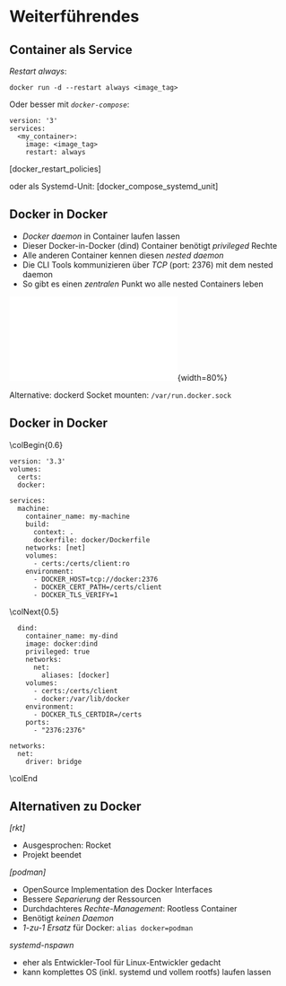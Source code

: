 Weiterführendes
===============


Container als Service
---------------------

*Restart always*:

~~~ {.bash}
docker run -d --restart always <image_tag>
~~~

Oder besser mit *`docker-compose`*:

~~~ {.yaml}
version: '3'
services:
  <my_container>:
    image: <image_tag>
    restart: always
~~~

[docker_restart_policies]

oder als Systemd-Unit: [docker_compose_systemd_unit]


Docker in Docker
----------------

* *Docker daemon* in Container laufen lassen
* Dieser Docker-in-Docker (dind) Container benötigt *privileged* Rechte
* Alle anderen Container kennen diesen *nested daemon*
* Die CLI Tools kommunizieren über *TCP* (port: 2376) mit dem nested daemon
* So gibt es einen *zentralen* Punkt wo alle nested Containers leben

![dind](images/dind.pdf){width=80%}

Alternative: dockerd Socket mounten: `/var/run.docker.sock`


Docker in Docker
----------------

\colBegin{0.6}

~~~ {.yaml}
version: '3.3'
volumes:
  certs:
  docker:

services:
  machine:
    container_name: my-machine
    build:
      context: .
      dockerfile: docker/Dockerfile
    networks: [net]
    volumes:
      - certs:/certs/client:ro
    environment:
      - DOCKER_HOST=tcp://docker:2376
      - DOCKER_CERT_PATH=/certs/client
      - DOCKER_TLS_VERIFY=1
~~~

\colNext{0.5}

~~~ {.yaml}
  dind:
    container_name: my-dind
    image: docker:dind
    privileged: true
    networks:
      net:
        aliases: [docker]
    volumes:
      - certs:/certs/client
      - docker:/var/lib/docker
    environment:
      - DOCKER_TLS_CERTDIR=/certs
    ports:
      - "2376:2376"

networks:
  net:
    driver: bridge
~~~

\colEnd


Alternativen zu Docker
----------------------

*[rkt]*

* Ausgesprochen: Rocket
* Projekt beendet

*[podman]*

* OpenSource Implementation des Docker Interfaces
* Bessere *Separierung* der Ressourcen
* Durchdachteres *Rechte-Management*: Rootless Container
* Benötigt *keinen Daemon*
* *1-zu-1 Ersatz* für Docker: `alias docker=podman`

*systemd-nspawn*

* eher als Entwickler-Tool für Linux-Entwickler gedacht
* kann komplettes OS (inkl. systemd und vollem rootfs) laufen lassen

